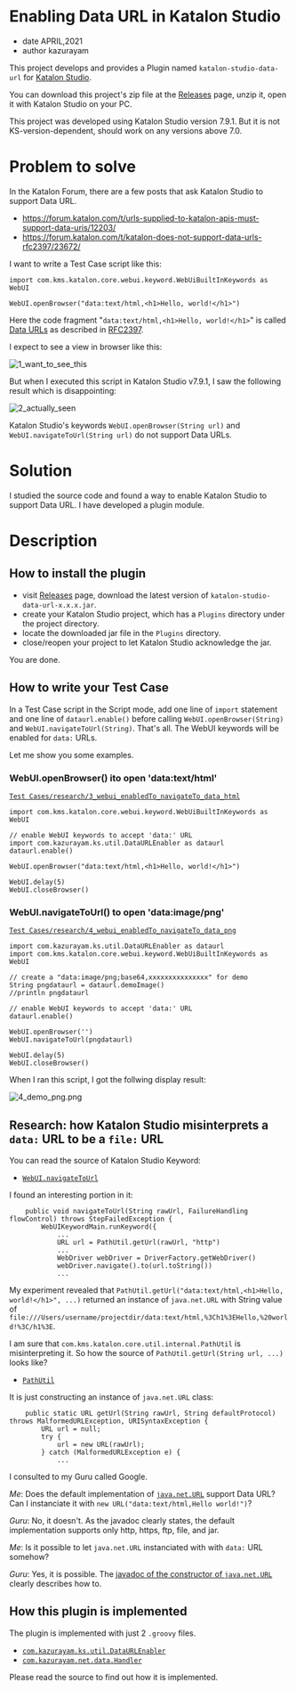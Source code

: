 Enabling Data URL in Katalon Studio
========

- date APRIL,2021
- author kazurayam

This project develops and provides a Plugin named `katalon-studio-data-url` for [Katalon Studio](https://www.katalon.com/katalon-studio/).

You can download this project's zip file at the [Releases](https://github.com/kazurayam/katalon-studio-data-url/releases/) page, unzip it, open it with Katalon Studio on your PC.

This project was developed using Katalon Studio version 7.9.1. But it is not KS-version-dependent, should work on any versions above 7.0.

# Problem to solve

In the Katalon Forum, there are a few posts that ask Katalon Studio to support Data URL.

- https://forum.katalon.com/t/urls-supplied-to-katalon-apis-must-support-data-uris/12203/
- https://forum.katalon.com/t/katalon-does-not-support-data-urls-rfc2397/23672/

I want to write a Test Case script like this:

```
import com.kms.katalon.core.webui.keyword.WebUiBuiltInKeywords as WebUI

WebUI.openBrowser("data:text/html,<h1>Hello, world!</h1>")
```

Here the code fragment "`data:text/html,<h1>Hello, world!</h1>`" is called [Data URLs](https://developer.mozilla.org/en-US/docs/Web/HTTP/Basics_of_HTTP/Data_URIs) as described in [RFC2397](https://tools.ietf.org/html/rfc2397). 

I expect to see a view in browser like this:

![1_want_to_see_this](docs/images/1_want_to_see_this.png)

But when I executed this script in Katalon Studio v7.9.1, I saw the following result which is disappointing:

![2_actually_seen](docs/images/2_actually_seen.png)

Katalon Studio's keywords `WebUI.openBrowser(String url)` and `WebUI.navigateToUrl(String url)` do not support Data URLs.

# Solution

I studied the source code and found a way to enable Katalon Studio to support Data URL. I have developed a plugin module.

# Description

## How to install the plugin

- visit [Releases](https://github.com/kazurayam/katalon-studio-data-url/releases/) page, download the latest version of `katalon-studio-data-url-x.x.x.jar`.
- create your Katalon Studio project, which has a `Plugins` directory under the project directory.
- locate the downloaded jar file in the `Plugins` directory.
- close/reopen your project to let Katalon Studio acknowledge the jar.

You are done.

## How to write your Test Case

In a Test Case script in the Script mode, add one line of `import` statement and one line of `dataurl.enable()` before calling `WebUI.openBrowser(String)` and `WebUI.navigateToUrl(String)`. That's all. The WebUI keywords will be enabled for `data:` URLs.

Let me show you some examples.

### WebUI.openBrowser() ito open 'data:text/html'

[`Test Cases/research/3_webui_enabledTo_navigateTo_data_html`](Scripts/research/3_webui_enabledTo_navigateTo_data_html/Script1619174550245.groovy)
```
import com.kms.katalon.core.webui.keyword.WebUiBuiltInKeywords as WebUI

// enable WebUI keywords to accept 'data:' URL
import com.kazurayam.ks.util.DataURLEnabler as dataurl
dataurl.enable()

WebUI.openBrowser("data:text/html,<h1>Hello, world!</h1>")

WebUI.delay(5)
WebUI.closeBrowser()
```

### WebUI.navigateToUrl() to open 'data:image/png'

[`Test Cases/research/4_webui_enabledTo_navigateTo_data_png`](Scripts/research/4_webui_enabledTo_navigateTo_data_png/Script1619174581290.groovy)
```
import com.kazurayam.ks.util.DataURLEnabler as dataurl
import com.kms.katalon.core.webui.keyword.WebUiBuiltInKeywords as WebUI

// create a "data:image/png;base64,xxxxxxxxxxxxxxx" for demo
String pngdataurl = dataurl.demoImage()
//println pngdataurl

// enable WebUI keywords to accept 'data:' URL
dataurl.enable()

WebUI.openBrowser('')
WebUI.navigateToUrl(pngdataurl)

WebUI.delay(5)
WebUI.closeBrowser()

```

When I ran this script, I got the follwing display result:

![4_demo_png.png](docs/images/4_demo_png.png)



## Research: how Katalon Studio misinterprets a `data:` URL to be a `file:` URL

You can read the source of Katalon Studio Keyword:

- [`WebUI.navigateToUrl`](https://github.com/katalon-studio/katalon-studio-testing-framework/blob/master/Include/scripts/groovy/com/kms/katalon/core/webui/keyword/builtin/NavigateToUrlKeyword.groovy)

I found an interesting portion in it:

```
    public void navigateToUrl(String rawUrl, FailureHandling flowControl) throws StepFailedException {
        WebUIKeywordMain.runKeyword({
            ...
            URL url = PathUtil.getUrl(rawUrl, "http")
            ...
            WebDriver webDriver = DriverFactory.getWebDriver()
            webDriver.navigate().to(url.toString())
            ...
```

My experiment revealed that `PathUtil.getUrl("data:text/html,<h1>Hello, world!</h1>", ...)` returned an instance of `java.net.URL` with String value of `file:///Users/username/projectdir/data:text/html,%3Ch1%3EHello,%20world!%3C/h1%3E`.

I am sure that `com.kms.katalon.core.util.internal.PathUtil` is misinterpreting it. So how the source of `PathUtil.getUrl(String url, ...)` looks like?

- [`PathUtil`](https://github.com/katalon-studio/katalon-studio-testing-framework/blob/master/Include/scripts/groovy/com/kms/katalon/core/util/internal/PathUtil.java)

It is just constructing an instance of `java.net.URL` class:

```
    public static URL getUrl(String rawUrl, String defaultProtocol) throws MalformedURLException, URISyntaxException {
        URL url = null;
        try {
            url = new URL(rawUrl);
        } catch (MalformedURLException e) {
            ...
```

I consulted to my Guru called Google.

*Me*: Does the default implementation of [`java.net.URL`](https://docs.oracle.com/javase/7/docs/api/java/net/URL.html#URL) support Data URL? Can I instanciate it with `new URL("data:text/html,Hello world!")`?

*Guru*: No, it doesn't. As the javadoc clearly states, the default implementation supports only http, https, ftp, file, and jar.

*Me*: Is it possible to let `java.net.URL` instanciated with with `data:` URL somehow?

*Guru*: Yes, it is possible. The [javadoc of the constructor of `java.net.URL`](https://docs.oracle.com/javase/7/docs/api/java/net/URL.html#URL(java.lang.String,%20java.lang.String,%20int,%20java.lang.String)) clearly describes how to.

## How this plugin is implemented

The plugin is implemented with just 2 `.groovy` files.

- [`com.kazurayam.ks.util.DataURLEnabler`](Keywords/com/kazurayam/ks/util/DataURLEnabler.groovy)
- [`com.kazurayam.net.data.Handler`](Keywords/com/kazurayam/net/data/Handler.groovy)

Please read the source to find out how it is implemented.
